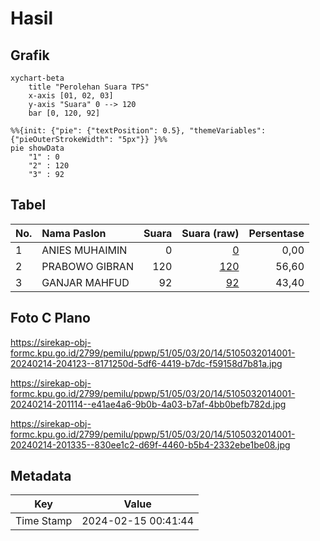 # Hasil

## Grafik

```mermaid
xychart-beta
    title "Perolehan Suara TPS"
    x-axis [01, 02, 03]
    y-axis "Suara" 0 --> 120
    bar [0, 120, 92]
```

```mermaid
%%{init: {"pie": {"textPosition": 0.5}, "themeVariables": {"pieOuterStrokeWidth": "5px"}} }%%
pie showData
    "1" : 0
    "2" : 120
    "3" : 92
```

## Tabel

| No. | Nama Paslon    | Suara | Suara (raw) | Persentase |
|:--- |:-------------- | -----:| -----------:| ----------:|
| 1   | ANIES MUHAIMIN | 0     | [0][p-1]    | 0,00       |
| 2   | PRABOWO GIBRAN | 120   | [120][p-2]  | 56,60      |
| 3   | GANJAR MAHFUD  | 92    | [92][p-3]   | 43,40      |


[p-1]: https://github.com/gigit-pemilu/pemilu-2024-51-bali/blob/main/pilpres/hitung-suara/sub/51-bali/sub/05-klungkung/sub/03-klungkung/sub/2014-akah/sub/001-tps/sub/paslon-1.txt
[p-2]: https://github.com/gigit-pemilu/pemilu-2024-51-bali/blob/main/pilpres/hitung-suara/sub/51-bali/sub/05-klungkung/sub/03-klungkung/sub/2014-akah/sub/001-tps/sub/paslon-2.txt
[p-3]: https://github.com/gigit-pemilu/pemilu-2024-51-bali/blob/main/pilpres/hitung-suara/sub/51-bali/sub/05-klungkung/sub/03-klungkung/sub/2014-akah/sub/001-tps/sub/paslon-3.txt

## Foto C Plano

https://sirekap-obj-formc.kpu.go.id/2799/pemilu/ppwp/51/05/03/20/14/5105032014001-20240214-204123--8171250d-5df6-4419-b7dc-f59158d7b81a.jpg

https://sirekap-obj-formc.kpu.go.id/2799/pemilu/ppwp/51/05/03/20/14/5105032014001-20240214-201114--e41ae4a6-9b0b-4a03-b7af-4bb0befb782d.jpg

https://sirekap-obj-formc.kpu.go.id/2799/pemilu/ppwp/51/05/03/20/14/5105032014001-20240214-201335--830ee1c2-d69f-4460-b5b4-2332ebe1be08.jpg


## Metadata

| Key        | Value               |
| ---------- | ------------------- |
| Time Stamp | 2024-02-15 00:41:44 |



